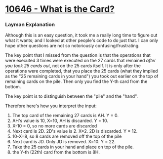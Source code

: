 [10646 - What is the Card?](http://uva.onlinejudge.org/index.php?option=com_onlinejudge&Itemid=8&page=show_problem&problem=1587)
============

### Layman Explanation

Although this is an easy question, it took me a really long time to figure out what it wants; and I looked at other people's code to do just that. I can only hope other questions are not so notoriously confusing/frustrating.

The key point that I missed from the question is that the operations that were executed 3 times were executed on the 27 cards that remained *after you took 25 cards out*, not on the 25 cards itself. It is only after the operations were completed, that you place the 25 cards (what they implied as the "25 remaining cards in your hand") you took out earlier on the top of remaining cards on the pile. Then only you find the Y-th card from the bottom.

The key point is to distinguish between the "pile" and the "hand".

Therefore here's how you interpret the input:

1. The top card of the remaining 27 cards is AH. Y = 0.
2. AH's value is 10, X=10, AH is discarded. Y = 10.
3. X-10 = 0, so no more cards are discarded
4. Next card is 2D. 2D's value is 2. X=2. 2D is discarded. Y = 12. 
5. 10-X=8, so 8 cards are removed off the top of the pile
6. Next card is JD. Only JD is removed. X=10. Y = 22.
7. Take the 25 cards in your hand and place on top of the pile.
8. the Y-th (22th) card from the bottom is 8H.

